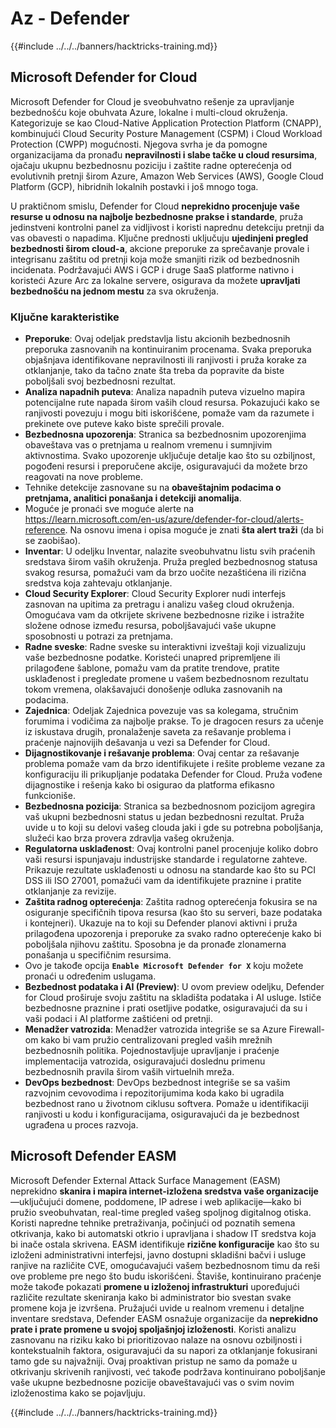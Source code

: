# Az - Defender

{{#include ../../../banners/hacktricks-training.md}}

## Microsoft Defender for Cloud

Microsoft Defender for Cloud je sveobuhvatno rešenje za upravljanje bezbednošću koje obuhvata Azure, lokalne i multi-cloud okruženja. Kategorizuje se kao Cloud-Native Application Protection Platform (CNAPP), kombinujući Cloud Security Posture Management (CSPM) i Cloud Workload Protection (CWPP) mogućnosti​. Njegova svrha je da pomogne organizacijama da pronađu **nepravilnosti i slabe tačke u cloud resursima**, ojačaju ukupnu bezbednosnu poziciju i zaštite radne opterećenja od evolutivnih pretnji širom Azure, Amazon Web Services (AWS), Google Cloud Platform (GCP), hibridnih lokalnih postavki​ i još mnogo toga.

U praktičnom smislu, Defender for Cloud **neprekidno procenjuje vaše resurse u odnosu na najbolje bezbednosne prakse i standarde**, pruža jedinstveni kontrolni panel za vidljivost i koristi naprednu detekciju pretnji da vas obavesti o napadima. Ključne prednosti uključuju **ujedinjeni pregled bezbednosti širom cloud-a**, akcione preporuke za sprečavanje provale i integrisanu zaštitu od pretnji koja može smanjiti rizik od bezbednosnih incidenata​.
Podržavajući AWS i GCP i druge SaaS platforme nativno i koristeći Azure Arc za lokalne servere, osigurava da možete **upravljati bezbednošću na jednom mestu** za sva okruženja​.

### Ključne karakteristike

- **Preporuke**: Ovaj odeljak predstavlja listu akcionih bezbednosnih preporuka zasnovanih na kontinuiranim procenama. Svaka preporuka objašnjava identifikovane nepravilnosti ili ranjivosti i pruža korake za otklanjanje, tako da tačno znate šta treba da popravite da biste poboljšali svoj bezbednosni rezultat.
- **Analiza napadnih puteva**: Analiza napadnih puteva vizuelno mapira potencijalne rute napada širom vaših cloud resursa. Pokazujući kako se ranjivosti povezuju i mogu biti iskorišćene, pomaže vam da razumete i prekinete ove puteve kako biste sprečili provale.
- **Bezbednosna upozorenja**: Stranica sa bezbednosnim upozorenjima obaveštava vas o pretnjama u realnom vremenu i sumnjivim aktivnostima. Svako upozorenje uključuje detalje kao što su ozbiljnost, pogođeni resursi i preporučene akcije, osiguravajući da možete brzo reagovati na nove probleme.
- Tehnike detekcije zasnovane su na **obaveštajnim podacima o pretnjama, analitici ponašanja i detekciji anomalija**.
- Moguće je pronaći sve moguće alerte na https://learn.microsoft.com/en-us/azure/defender-for-cloud/alerts-reference. Na osnovu imena i opisa moguće je znati **šta alert traži** (da bi se zaobišao).
- **Inventar**: U odeljku Inventar, nalazite sveobuhvatnu listu svih praćenih sredstava širom vaših okruženja. Pruža pregled bezbednosnog statusa svakog resursa, pomažući vam da brzo uočite nezaštićena ili rizična sredstva koja zahtevaju otklanjanje.
- **Cloud Security Explorer**: Cloud Security Explorer nudi interfejs zasnovan na upitima za pretragu i analizu vašeg cloud okruženja. Omogućava vam da otkrijete skrivene bezbednosne rizike i istražite složene odnose između resursa, poboljšavajući vaše ukupne sposobnosti u potrazi za pretnjama.
- **Radne sveske**: Radne sveske su interaktivni izveštaji koji vizualizuju vaše bezbednosne podatke. Koristeći unapred pripremljene ili prilagođene šablone, pomažu vam da pratite trendove, pratite usklađenost i pregledate promene u vašem bezbednosnom rezultatu tokom vremena, olakšavajući donošenje odluka zasnovanih na podacima.
- **Zajednica**: Odeljak Zajednica povezuje vas sa kolegama, stručnim forumima i vodičima za najbolje prakse. To je dragocen resurs za učenje iz iskustava drugih, pronalaženje saveta za rešavanje problema i praćenje najnovijih dešavanja u vezi sa Defender for Cloud.
- **Dijagnostikovanje i rešavanje problema**: Ovaj centar za rešavanje problema pomaže vam da brzo identifikujete i rešite probleme vezane za konfiguraciju ili prikupljanje podataka Defender for Cloud. Pruža vođene dijagnostike i rešenja kako bi osigurao da platforma efikasno funkcioniše.
- **Bezbednosna pozicija**: Stranica sa bezbednosnom pozicijom agregira vaš ukupni bezbednosni status u jedan bezbednosni rezultat. Pruža uvide u to koji su delovi vašeg clouda jaki i gde su potrebna poboljšanja, služeći kao brza provera zdravlja vašeg okruženja.
- **Regulatorna usklađenost**: Ovaj kontrolni panel procenjuje koliko dobro vaši resursi ispunjavaju industrijske standarde i regulatorne zahteve. Prikazuje rezultate usklađenosti u odnosu na standarde kao što su PCI DSS ili ISO 27001, pomažući vam da identifikujete praznine i pratite otklanjanje za revizije.
- **Zaštita radnog opterećenja**: Zaštita radnog opterećenja fokusira se na osiguranje specifičnih tipova resursa (kao što su serveri, baze podataka i kontejneri). Ukazuje na to koji su Defender planovi aktivni i pruža prilagođena upozorenja i preporuke za svako radno opterećenje kako bi poboljšala njihovu zaštitu. Sposobna je da pronađe zlonamerna ponašanja u specifičnim resursima.
- Ovo je takođe opcija **`Enable Microsoft Defender for X`** koju možete pronaći u određenim uslugama.
- **Bezbednost podataka i AI (Preview)**: U ovom preview odeljku, Defender for Cloud proširuje svoju zaštitu na skladišta podataka i AI usluge. Ističe bezbednosne praznine i prati osetljive podatke, osiguravajući da su i vaši podaci i AI platforme zaštićeni od pretnji.
- **Menadžer vatrozida**: Menadžer vatrozida integriše se sa Azure Firewall-om kako bi vam pružio centralizovani pregled vaših mrežnih bezbednosnih politika. Pojednostavljuje upravljanje i praćenje implementacija vatrozida, osiguravajući doslednu primenu bezbednosnih pravila širom vaših virtuelnih mreža.
- **DevOps bezbednost**: DevOps bezbednost integriše se sa vašim razvojnim cevovodima i repozitorijumima koda kako bi ugradila bezbednost rano u životnom ciklusu softvera. Pomaže u identifikaciji ranjivosti u kodu i konfiguracijama, osiguravajući da je bezbednost ugrađena u proces razvoja.

## Microsoft Defender EASM

Microsoft Defender External Attack Surface Management (EASM) neprekidno **skanira i mapira internet-izložena sredstva vaše organizacije**—uključujući domene, poddomene, IP adrese i web aplikacije—kako bi pružio sveobuhvatan, real-time pregled vašeg spoljnog digitalnog otiska. Koristi napredne tehnike pretraživanja, počinjući od poznatih semena otkrivanja, kako bi automatski otkrio i upravljana i shadow IT sredstva koja bi inače ostala skrivena. EASM identifikuje **rizične konfiguracije** kao što su izloženi administrativni interfejsi, javno dostupni skladišni bačvi i usluge ranjive na različite CVE, omogućavajući vašem bezbednosnom timu da reši ove probleme pre nego što budu iskorišćeni.
Štaviše, kontinuirano praćenje može takođe pokazati **promene u izloženoj infrastrukturi** upoređujući različite rezultate skeniranja kako bi administrator bio svestan svake promene koja je izvršena.
Pružajući uvide u realnom vremenu i detaljne inventare sredstava, Defender EASM osnažuje organizacije da **neprekidno prate i prate promene u svojoj spoljašnjoj izloženosti**. Koristi analizu zasnovanu na riziku kako bi prioritizovao nalaze na osnovu ozbiljnosti i kontekstualnih faktora, osiguravajući da su napori za otklanjanje fokusirani tamo gde su najvažniji. Ovaj proaktivan pristup ne samo da pomaže u otkrivanju skrivenih ranjivosti, već takođe podržava kontinuirano poboljšanje vaše ukupne bezbednosne pozicije obaveštavajući vas o svim novim izloženostima kako se pojavljuju.

{{#include ../../../banners/hacktricks-training.md}}
